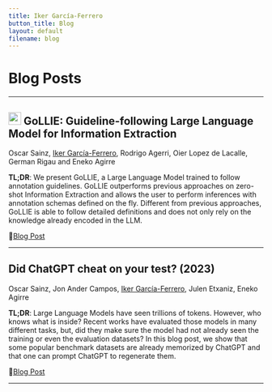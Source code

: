 ```yaml
---
title: Iker García-Ferrero
button_title: Blog
layout: default
filename: blog
--- 
```


# Blog Posts

---

<h2><img src="https://github.com/hitz-zentroa/GoLLIE/blob/main/assets/GoLLIE.png?raw=true" width="25"> GoLLIE: Guideline-following Large Language Model for Information Extraction</h2>
Oscar Sainz, <ins>Iker García-Ferrero</ins>, Rodrigo Agerri, Oier Lopez de Lacalle, German Rigau and Eneko Agirre

**TL;DR**: We present GoLLIE, a Large Language Model trained to follow annotation guidelines. GoLLIE outperforms previous approaches on zero-shot Information Extraction and allows the user to perform inferences with annotation schemas defined on the fly. Different from previous approaches, GoLLIE is able to follow detailed definitions and does not only rely on the knowledge already encoded in the LLM.

📒[Blog Post](https://hitz-zentroa.github.io/GoLLIE/) 

---


## Did ChatGPT cheat on your test? (2023)
Oscar Sainz, Jon Ander Campos, <ins>Iker García-Ferrero</ins>, Julen Etxaniz, Eneko Agirre  

**TL;DR**: Large Language Models have seen trillions of tokens. However, who knows what is inside? Recent works have evaluated those models in many different tasks, but, did they make sure the model had not already seen the training or even the evaluation datasets? In this blog post, we show that some popular benchmark datasets are already memorized by ChatGPT and that one can prompt ChatGPT to regenerate them.

📒[Blog Post](https://hitz-zentroa.github.io/lm-contamination/blog/) 

---
